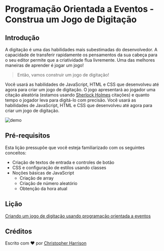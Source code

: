 # Programação Orientada a Eventos - Construa um Jogo de Digitação 

## Introdução

A digitação é uma das habilidades mais subestimadas do desenvolvedor. A capacidade de transferir rapidamente os pensamentos da sua cabeça para o seu editor permite que a criatividade flua livremente. Uma das melhores maneiras de aprender é jogar um jogo!

>Então, vamos construir um jogo de digitação!

Você usará as habilidades de JavaScript, HTML e CSS que desenvolveu até agora para criar um jogo de digitação. O jogo apresentará ao jogador uma citação aleatória (estamos usando [Sherlock Holmes](https://en.wikipedia.org/wiki/Sherlock_Holmes) citações) e quanto tempo o jogador leva para digitá-lo com precisão. Você usará as habilidades de JavaScript, HTML e CSS que desenvolveu até agora para criar um jogo de digitação.

![demo](../images/demo.gif)

## Pré-requisitos

Esta lição pressupõe que você esteja familiarizado com os seguintes conceitos:

- Criação de textos de entrada e controles de botão
- CSS e configuração de estilos usando classes
- Noções básicas de JavaScript
  - Criação de array
  - Criação de número aleatório
  - Obtenção da hora atual
  
## Lição

[Criando um jogo de digitação usando programação orientada a eventos](./typing-game/README.md)

## Créditos

Escrito com ♥️ por [Christopher Harrison](http://www.twitter.com/geektrainer)